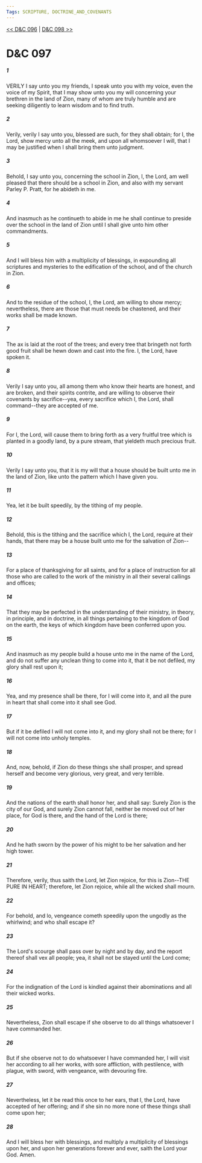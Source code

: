 ```yaml
---
Tags: SCRIPTURE, DOCTRINE_AND_COVENANTS
---
```


[<< D&C 096](DOCTRINE_AND_COVENANTS/D&C_096.md) | [D&C 098 >>](DOCTRINE_AND_COVENANTS/D&C_098.md)

# D&C 097

##### 1

VERILY I say unto you my friends, I speak unto you with my voice, even the voice of my Spirit, that I may show unto you my will concerning your brethren in the land of Zion, many of whom are truly humble and are seeking diligently to learn wisdom and to find truth.

##### 2

Verily, verily I say unto you, blessed are such, for they shall obtain; for I, the Lord, show mercy unto all the meek, and upon all whomsoever I will, that I may be justified when I shall bring them unto judgment.

##### 3

Behold, I say unto you, concerning the school in Zion, I, the Lord, am well pleased that there should be a school in Zion, and also with my servant Parley P. Pratt, for he abideth in me.

##### 4

And inasmuch as he continueth to abide in me he shall continue to preside over the school in the land of Zion until I shall give unto him other commandments.

##### 5

And I will bless him with a multiplicity of blessings, in expounding all scriptures and mysteries to the edification of the school, and of the church in Zion.

##### 6

And to the residue of the school, I, the Lord, am willing to show mercy; nevertheless, there are those that must needs be chastened, and their works shall be made known.

##### 7

The ax is laid at the root of the trees; and every tree that bringeth not forth good fruit shall be hewn down and cast into the fire. I, the Lord, have spoken it.

##### 8

Verily I say unto you, all among them who know their hearts are honest, and are broken, and their spirits contrite, and are willing to observe their covenants by sacrifice--yea, every sacrifice which I, the Lord, shall command--they are accepted of me.

##### 9

For I, the Lord, will cause them to bring forth as a very fruitful tree which is planted in a goodly land, by a pure stream, that yieldeth much precious fruit.

##### 10

Verily I say unto you, that it is my will that a house should be built unto me in the land of Zion, like unto the pattern which I have given you.

##### 11

Yea, let it be built speedily, by the tithing of my people.

##### 12

Behold, this is the tithing and the sacrifice which I, the Lord, require at their hands, that there may be a house built unto me for the salvation of Zion--

##### 13

For a place of thanksgiving for all saints, and for a place of instruction for all those who are called to the work of the ministry in all their several callings and offices;

##### 14

That they may be perfected in the understanding of their ministry, in theory, in principle, and in doctrine, in all things pertaining to the kingdom of God on the earth, the keys of which kingdom have been conferred upon you.

##### 15

And inasmuch as my people build a house unto me in the name of the Lord, and do not suffer any unclean thing to come into it, that it be not defiled, my glory shall rest upon it;

##### 16

Yea, and my presence shall be there, for I will come into it, and all the pure in heart that shall come into it shall see God.

##### 17

But if it be defiled I will not come into it, and my glory shall not be there; for I will not come into unholy temples.

##### 18

And, now, behold, if Zion do these things she shall prosper, and spread herself and become very glorious, very great, and very terrible.

##### 19

And the nations of the earth shall honor her, and shall say: Surely Zion is the city of our God, and surely Zion cannot fall, neither be moved out of her place, for God is there, and the hand of the Lord is there;

##### 20

And he hath sworn by the power of his might to be her salvation and her high tower.

##### 21

Therefore, verily, thus saith the Lord, let Zion rejoice, for this is Zion--THE PURE IN HEART; therefore, let Zion rejoice, while all the wicked shall mourn.

##### 22

For behold, and lo, vengeance cometh speedily upon the ungodly as the whirlwind; and who shall escape it?

##### 23

The Lord's scourge shall pass over by night and by day, and the report thereof shall vex all people; yea, it shall not be stayed until the Lord come;

##### 24

For the indignation of the Lord is kindled against their abominations and all their wicked works.

##### 25

Nevertheless, Zion shall escape if she observe to do all things whatsoever I have commanded her.

##### 26

But if she observe not to do whatsoever I have commanded her, I will visit her according to all her works, with sore affliction, with pestilence, with plague, with sword, with vengeance, with devouring fire.

##### 27

Nevertheless, let it be read this once to her ears, that I, the Lord, have accepted of her offering; and if she sin no more none of these things shall come upon her;

##### 28

And I will bless her with blessings, and multiply a multiplicity of blessings upon her, and upon her generations forever and ever, saith the Lord your God. Amen.
